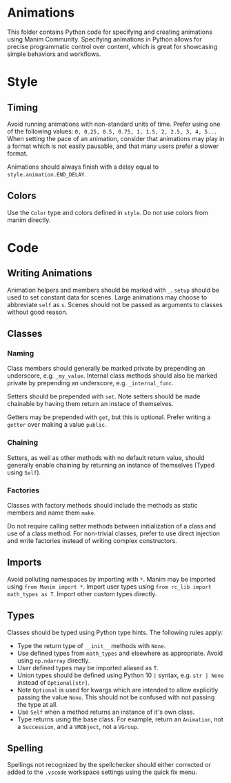 # Animations

This folder contains Python code for specifying and creating animations using Manim Community.
Specifying animations in Python allows for precise programmatic control over content, which is great for showcasing simple behaviors and workflows.

# Style

## Timing

Avoid running animations with non-standard units of time. Prefer using one of the following values:
`0, 0.25, 0.5, 0.75, 1, 1.5, 2, 2.5, 3, 4, 5...`
When setting the pace of an animation, consider that animations may play in a format which is not easily
pausable, and that many users prefer a slower format.

Animations should always finish with a delay equal to `style.animation.END_DELAY`.

## Colors

Use the `Color` type and colors defined in `style`. Do not use colors from manim directly.

# Code

## Writing Animations

Animation helpers and members should be marked with `_`.
`setup` should be used to set constant data for scenes.
Large animations may choose to abbreviate `self` as `s`.
Scenes should not be passed as arguments to classes without good reason.

## Classes

### Naming

Class members should generally be marked private by prepending an underscore, e.g. `_my_value`.
Internal class methods should also be marked private by prepending an underscore, e.g. `_internal_func`.

Setters should be prepended with `set`. Note setters should be made chainable by having them
return an instace of themselves.

Getters may be prepended with `get`, but this is optional. Prefer writing a `getter` over making a
value `public`.

### Chaining

Setters, as well as other methods with no default return value, should generally enable chaining
by returning an instance of themselves (Typed using `Self`).

### Factories

Classes with factory methods should include the methods as static members and name them `make`.

Do not require calling setter methods between initialization of a class and use of a class method.
For non-trivial classes, prefer to use direct injection and write factories instead of writing
complex constructors.

## Imports

Avoid polluting namespaces by importing with `*`.
Manim may be imported using `from Manim import *`.
Import user types using `from rc_lib import math_types as T`. Import other custom types directly.

## Types

Classes should be typed using Python type hints. The following rules apply:

- Type the return type of `__init__` methods with `None`.
- Use defined types from `math_types` and elsewhere as appropriate. Avoid using `np.ndarray` directly.
- User defined types may be imported aliased as `T`.
- Union types should be defined using Python 10 `|` syntax, e.g. `str | None` instead of `Optional[str]`.
- Note `Optional` is used for kwargs which are intended to allow explicitly passing the value `None`. This should not be confused
  with not passing the type at all.
- Use `Self` when a method returns an instance of it's own class.
- Type returns using the base class. For example, return an `Animation`, not a `Succession`, and a `VMObject`, not a `VGroup`.

## Spelling

Spellings not recognized by the spellchecker should either corrected or added to the `.vscode` workspace settings using the quick fix menu.